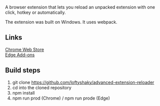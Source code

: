 A browser extension that lets you reload an unpacked extension with one click, hotkey or automatically.

The extension was built on Windows. It uses webpack.

## Links

[Chrome Web Store](https://chrome)<br>
[Edge Add-ons](https://edge)

## Build steps

1. git clone https://github.com/loftyshaky/advanced-extension-reloader
2. cd into the cloned repository
3. npm install
4. npm run prod (Chrome) / npm run prode (Edge)
